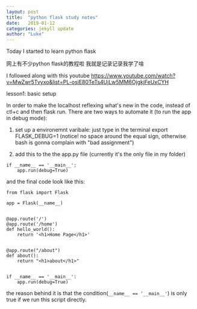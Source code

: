 ```yaml
---
layout: post
title:  "python flask study notes"
date:   2019-01-12
categories: jekyll update
author: "Luke"
---
```



Today I started to learn python flask

网上有不少python flask的教程啦 我就是记录记录我学了啥

I followed along with this youtube https://www.youtube.com/watch?v=MwZwr5Tvyxo&list=PL-osiE80TeTs4UjLw5MM6OjgkjFeUxCYH

lesson1: basic setup

In order to make the localhost reflexing what's new in the code,
instead of ctl+c and then flask run. There are two ways to automate
it (to run the app in debug mode):

1. set up a environemnt varibale:
just type in the terminal export FLASK_DEBUG=1 (notice! no space around the equal sign, otherwise bash is gonna complain with "bad assignment")

2. add this to the the app.py file (currently it's the only file in my folder)

```
if __name__ == '__main__':
    app.run(debug=True)
```

and the final code look like this:

```
from flask import Flask

app = Flask(__name__)


@app.route('/')
@app.route('/home')
def hello_world():
    return '<h1>Home Page</h1>'


@app.route("/about")
def about():
    return "<h1>about</h1>"


if __name__ == '__main__':
    app.run(debug=True)

```

the reason behind it is that the condition(`__name__ == '__main__'`) is only true
if we run this script directly.
